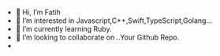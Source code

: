 - 👋 Hi, I’m Fatih
- 👀 I’m interested in  Javascript,C++,Swift,TypeScript,Golang...
- 🌱 I’m currently learning Ruby.
- 💞️ I’m looking to collaborate on ..Your Github Repo.
-

<!---
winarthaicons/winarthaicons is a ✨ special ✨ repository because its `README.md` (this file) appears on your GitHub profile.
You can click the Preview link to take a look at your changes.
--->
